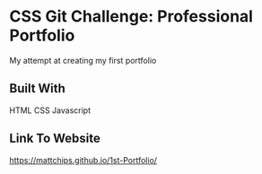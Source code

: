 # CSS Git Challenge: Professional Portfolio

My attempt at creating my first portfolio

## Built With

HTML
CSS
Javascript

## Link To Website

https://mattchips.github.io/1st-Portfolio/

